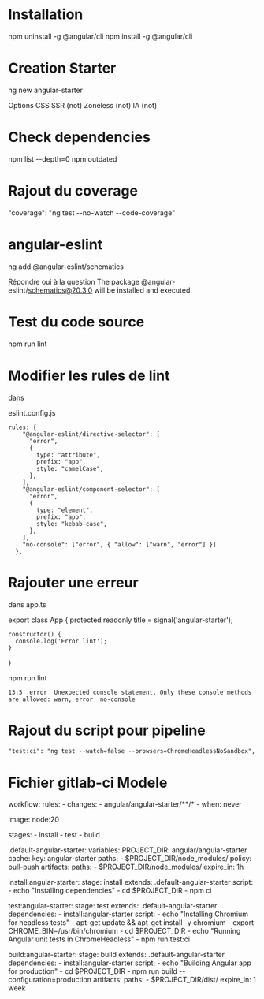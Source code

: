 
# Installation
  npm uninstall -g @angular/cli
  npm install -g @angular/cli

# Creation Starter
  ng new angular-starter

  Options
    CSS
    SSR (not)
    Zoneless (not)
    IA (not)

# Check dependencies
  npm list --depth=0
  npm outdated

# Rajout du coverage
  "coverage": "ng test --no-watch --code-coverage"


# angular-eslint

  ng add @angular-eslint/schematics

  Répondre oui à la question
  The package @angular-eslint/schematics@20.3.0 will be installed and executed.

# Test du code source
  npm run lint

# Modifier les rules de lint
  dans 

  eslint.config.js

    rules: {
        "@angular-eslint/directive-selector": [
          "error",
          {
            type: "attribute",
            prefix: "app",
            style: "camelCase",
          },
        ],
        "@angular-eslint/component-selector": [
          "error",
          {
            type: "element",
            prefix: "app",
            style: "kebab-case",
          },
        ],
        "no-console": ["error", { "allow": ["warn", "error"] }]
      },

# Rajouter une erreur

dans app.ts

  export class App {
    protected readonly title = signal('angular-starter');

    constructor() {
      console.log('Error lint');
    }
  }

  npm run lint

    13:5  error  Unexpected console statement. Only these console methods are allowed: warn, error  no-console

# Rajout du script pour pipeline

    "test:ci": "ng test --watch=false --browsers=ChromeHeadlessNoSandbox",

# Fichier gitlab-ci Modele

  workflow:
    rules:
      - changes:
          - angular/angular-starter/**/*
      - when: never

  image: node:20

  stages:
    - install
    - test
    - build

  .default-angular-starter:
    variables:
      PROJECT_DIR: angular/angular-starter
    cache:
      key: angular-starter
      paths:
        - $PROJECT_DIR/node_modules/
      policy: pull-push
    artifacts:
      paths:
        - $PROJECT_DIR/node_modules/
      expire_in: 1h

  install:angular-starter:
    stage: install
    extends: .default-angular-starter
    script:
      - echo "Installing dependencies"
      - cd $PROJECT_DIR
      - npm ci

  test:angular-starter:
    stage: test
    extends: .default-angular-starter
    dependencies:
      - install:angular-starter
    script:
      - echo "Installing Chromium for headless tests"
      - apt-get update && apt-get install -y chromium
      - export CHROME_BIN=/usr/bin/chromium
      - cd $PROJECT_DIR
      - echo "Running Angular unit tests in ChromeHeadless"
      - npm run test:ci

  build:angular-starter:
    stage: build
    extends: .default-angular-starter
    dependencies:
      - install:angular-starter
    script:
      - echo "Building Angular app for production"
      - cd $PROJECT_DIR
      - npm run build --configuration=production
    artifacts:
      paths:
        - $PROJECT_DIR/dist/
      expire_in: 1 week
